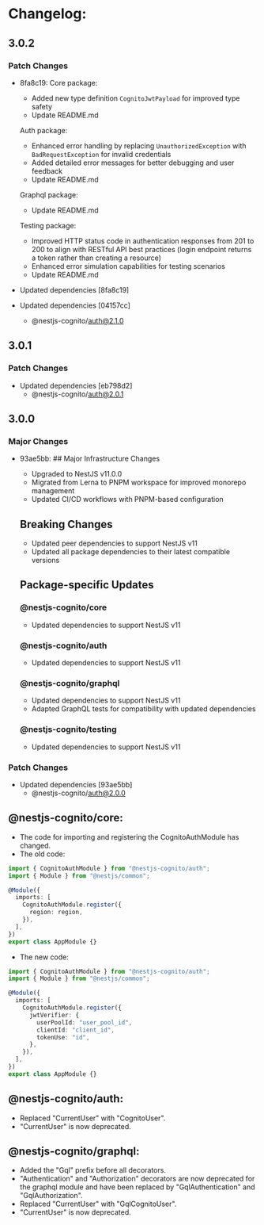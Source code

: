 # Changelog:

## 3.0.2

### Patch Changes

- 8fa8c19: Core package:

  - Added new type definition `CognitoJwtPayload` for improved type safety
  - Update README.md

  Auth package:

  - Enhanced error handling by replacing `UnauthorizedException` with `BadRequestException` for invalid credentials
  - Added detailed error messages for better debugging and user feedback
  - Update README.md

  Graphql package:

  - Update README.md

  Testing package:

  - Improved HTTP status code in authentication responses from 201 to 200 to align with RESTful API best practices (login endpoint returns a token rather than creating a resource)
  - Enhanced error simulation capabilities for testing scenarios
  - Update README.md

- Updated dependencies [8fa8c19]
- Updated dependencies [04157cc]
  - @nestjs-cognito/auth@2.1.0

## 3.0.1

### Patch Changes

- Updated dependencies [eb798d2]
  - @nestjs-cognito/auth@2.0.1

## 3.0.0

### Major Changes

- 93ae5bb: ## Major Infrastructure Changes

  - Upgraded to NestJS v11.0.0
  - Migrated from Lerna to PNPM workspace for improved monorepo management
  - Updated CI/CD workflows with PNPM-based configuration

  ## Breaking Changes

  - Updated peer dependencies to support NestJS v11
  - Updated all package dependencies to their latest compatible versions

  ## Package-specific Updates

  ### @nestjs-cognito/core

  - Updated dependencies to support NestJS v11

  ### @nestjs-cognito/auth

  - Updated dependencies to support NestJS v11

  ### @nestjs-cognito/graphql

  - Updated dependencies to support NestJS v11
  - Adapted GraphQL tests for compatibility with updated dependencies

  ### @nestjs-cognito/testing

  - Updated dependencies to support NestJS v11

### Patch Changes

- Updated dependencies [93ae5bb]
  - @nestjs-cognito/auth@2.0.0

## @nestjs-cognito/core:

- The code for importing and registering the CognitoAuthModule has changed.
- The old code:

```ts
import { CognitoAuthModule } from "@nestjs-cognito/auth";
import { Module } from "@nestjs/common";

@Module({
  imports: [
    CognitoAuthModule.register({
      region: region,
    }),
  ],
})
export class AppModule {}
```

- The new code:

```ts
import { CognitoAuthModule } from "@nestjs-cognito/auth";
import { Module } from "@nestjs/common";

@Module({
  imports: [
    CognitoAuthModule.register({
      jwtVerifier: {
        userPoolId: "user_pool_id",
        clientId: "client_id",
        tokenUse: "id",
      },
    }),
  ],
})
export class AppModule {}
```

## @nestjs-cognito/auth:

- Replaced "CurrentUser" with "CognitoUser".
- "CurrentUser" is now deprecated.

## @nestjs-cognito/graphql:

- Added the "Gql" prefix before all decorators.
- "Authentication" and "Authorization" decorators are now deprecated for the graphql module and have been replaced by "GqlAuthentication" and "GqlAuthorization".
- Replaced "CurrentUser" with "GqlCognitoUser".
- "CurrentUser" is now deprecated.
